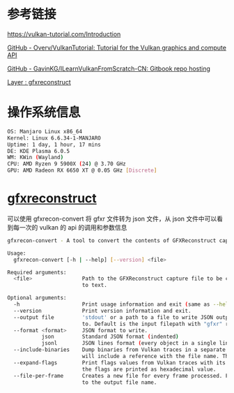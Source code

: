 # 参考链接

https://vulkan-tutorial.com/Introduction

[GitHub - Overv/VulkanTutorial: Tutorial for the Vulkan graphics and compute API](https://github.com/Overv/VulkanTutorial/tree/main)

[GitHub - GavinKG/ILearnVulkanFromScratch-CN: Gitbook repo hosting](https://github.com/GavinKG/ILearnVulkanFromScratch-CN/tree/master)

[Layer : gfxreconstruct](https://github.com/LunarG/gfxreconstruct)

# 操作系统信息

```bash
OS: Manjaro Linux x86_64
Kernel: Linux 6.6.34-1-MANJARO
Uptime: 1 day, 1 hour, 17 mins
DE: KDE Plasma 6.0.5
WM: KWin (Wayland)
CPU: AMD Ryzen 9 5900X (24) @ 3.70 GHz
GPU: AMD Radeon RX 6650 XT @ 0.05 GHz [Discrete]
```

# [gfxreconstruct](https://github.com/LunarG/gfxreconstruct)

可以使用 gfxrecon-convert 将 gfxr 文件转为 json 文件，从 json 文件中可以看到每一次的 vulkan 的 api 的调用和参数信息

```bash
gfxrecon-convert - A tool to convert the contents of GFXReconstruct capture files to JSON.

Usage:
  gfxrecon-convert [-h | --help] [--version] <file>

Required arguments:
  <file>                Path to the GFXReconstruct capture file to be converted
                        to text.

Optional arguments:
  -h                    Print usage information and exit (same as --help).
  --version             Print version information and exit.
  --output file         'stdout' or a path to a file to write JSON output
                        to. Default is the input filepath with "gfxr" replaced by "json".
  --format <format>     JSON format to write.
           json         Standard JSON format (indented)
           jsonl        JSON lines format (every object in a single line)
  --include-binaries    Dump binaries from Vulkan traces in a separate file with an unique name. The main JSON file
                        will include a reference with the file name. The binary files are dumped in a subdirectory
  --expand-flags        Print flags values from Vulkan traces with its correspondent symbolic representation. Otherwise,
                        the flags are printed as hexadecimal value.
  --file-per-frame      Creates a new file for every frame processed. Frame number is added as a suffix
                        to the output file name.
```
